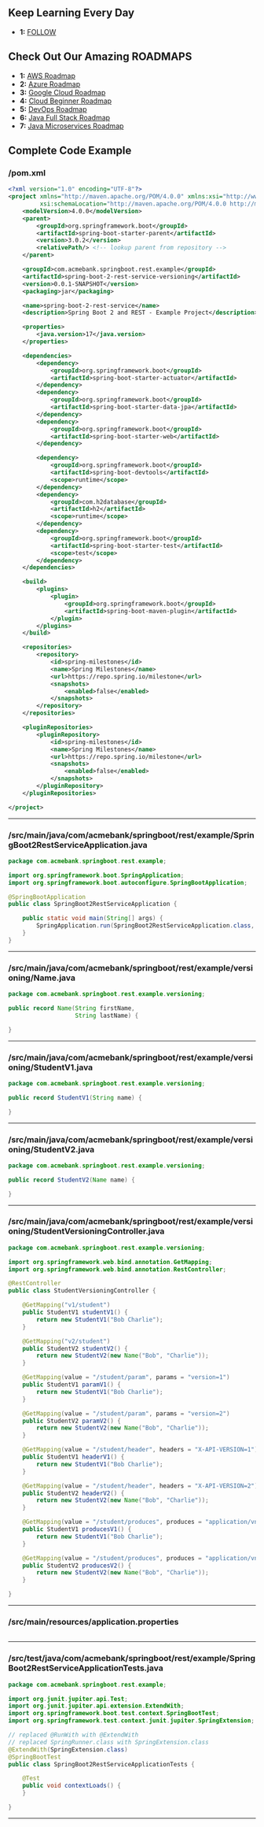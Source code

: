 ## Keep Learning Every Day

- **1:** [FOLLOW](https://links.acmebank.com/lin) 

## Check Out Our Amazing ROADMAPS

- **1:** [AWS Roadmap](https://github.com/acmebank/roadmaps/blob/main/README.md#aws-roadmap)
- **2:** [Azure Roadmap](https://github.com/acmebank/roadmaps/blob/main/README.md#azure-roadmap)
- **3:** [Google Cloud Roadmap](https://github.com/acmebank/roadmaps/blob/main/README.md#google-cloud-roadmap)
- **4:** [Cloud Beginner Roadmap](https://github.com/acmebank/roadmaps/blob/main/README.md#cloud-beginner-roadmap)
- **5:** [DevOps Roadmap](https://github.com/acmebank/roadmaps/blob/main/README.md#devops-roadmap)
- **6:** [Java Full Stack Roadmap](https://github.com/acmebank/roadmaps/blob/main/README.md#java-full-stack-roadmap)
- **7:** [Java Microservices Roadmap](https://github.com/acmebank/roadmaps/blob/main/README.md#java-microservices-roadmap)

## Complete Code Example

### /pom.xml

```xml
<?xml version="1.0" encoding="UTF-8"?>
<project xmlns="http://maven.apache.org/POM/4.0.0" xmlns:xsi="http://www.w3.org/2001/XMLSchema-instance"
         xsi:schemaLocation="http://maven.apache.org/POM/4.0.0 http://maven.apache.org/xsd/maven-4.0.0.xsd">
    <modelVersion>4.0.0</modelVersion>
    <parent>
        <groupId>org.springframework.boot</groupId>
        <artifactId>spring-boot-starter-parent</artifactId>
        <version>3.0.2</version>
        <relativePath/> <!-- lookup parent from repository -->
    </parent>

    <groupId>com.acmebank.springboot.rest.example</groupId>
    <artifactId>spring-boot-2-rest-service-versioning</artifactId>
    <version>0.0.1-SNAPSHOT</version>
    <packaging>jar</packaging>

    <name>spring-boot-2-rest-service</name>
    <description>Spring Boot 2 and REST - Example Project</description>

    <properties>
        <java.version>17</java.version>
    </properties>

    <dependencies>
        <dependency>
            <groupId>org.springframework.boot</groupId>
            <artifactId>spring-boot-starter-actuator</artifactId>
        </dependency>
        <dependency>
            <groupId>org.springframework.boot</groupId>
            <artifactId>spring-boot-starter-data-jpa</artifactId>
        </dependency>
        <dependency>
            <groupId>org.springframework.boot</groupId>
            <artifactId>spring-boot-starter-web</artifactId>
        </dependency>

        <dependency>
            <groupId>org.springframework.boot</groupId>
            <artifactId>spring-boot-devtools</artifactId>
            <scope>runtime</scope>
        </dependency>
        <dependency>
            <groupId>com.h2database</groupId>
            <artifactId>h2</artifactId>
            <scope>runtime</scope>
        </dependency>
        <dependency>
            <groupId>org.springframework.boot</groupId>
            <artifactId>spring-boot-starter-test</artifactId>
            <scope>test</scope>
        </dependency>
    </dependencies>

    <build>
        <plugins>
            <plugin>
                <groupId>org.springframework.boot</groupId>
                <artifactId>spring-boot-maven-plugin</artifactId>
            </plugin>
        </plugins>
    </build>

    <repositories>
        <repository>
            <id>spring-milestones</id>
            <name>Spring Milestones</name>
            <url>https://repo.spring.io/milestone</url>
            <snapshots>
                <enabled>false</enabled>
            </snapshots>
        </repository>
    </repositories>

    <pluginRepositories>
        <pluginRepository>
            <id>spring-milestones</id>
            <name>Spring Milestones</name>
            <url>https://repo.spring.io/milestone</url>
            <snapshots>
                <enabled>false</enabled>
            </snapshots>
        </pluginRepository>
    </pluginRepositories>

</project>

```

---

### /src/main/java/com/acmebank/springboot/rest/example/SpringBoot2RestServiceApplication.java

```java
package com.acmebank.springboot.rest.example;

import org.springframework.boot.SpringApplication;
import org.springframework.boot.autoconfigure.SpringBootApplication;

@SpringBootApplication
public class SpringBoot2RestServiceApplication {

    public static void main(String[] args) {
        SpringApplication.run(SpringBoot2RestServiceApplication.class, args);
    }
}
```

---

### /src/main/java/com/acmebank/springboot/rest/example/versioning/Name.java

```java
package com.acmebank.springboot.rest.example.versioning;

public record Name(String firstName,
                   String lastName) {

}
```

---

### /src/main/java/com/acmebank/springboot/rest/example/versioning/StudentV1.java

```java
package com.acmebank.springboot.rest.example.versioning;

public record StudentV1(String name) {

}
```

---

### /src/main/java/com/acmebank/springboot/rest/example/versioning/StudentV2.java

```java
package com.acmebank.springboot.rest.example.versioning;

public record StudentV2(Name name) {

}
```

---

### /src/main/java/com/acmebank/springboot/rest/example/versioning/StudentVersioningController.java

```java
package com.acmebank.springboot.rest.example.versioning;

import org.springframework.web.bind.annotation.GetMapping;
import org.springframework.web.bind.annotation.RestController;

@RestController
public class StudentVersioningController {

    @GetMapping("v1/student")
    public StudentV1 studentV1() {
        return new StudentV1("Bob Charlie");
    }

    @GetMapping("v2/student")
    public StudentV2 studentV2() {
        return new StudentV2(new Name("Bob", "Charlie"));
    }

    @GetMapping(value = "/student/param", params = "version=1")
    public StudentV1 paramV1() {
        return new StudentV1("Bob Charlie");
    }

    @GetMapping(value = "/student/param", params = "version=2")
    public StudentV2 paramV2() {
        return new StudentV2(new Name("Bob", "Charlie"));
    }

    @GetMapping(value = "/student/header", headers = "X-API-VERSION=1")
    public StudentV1 headerV1() {
        return new StudentV1("Bob Charlie");
    }

    @GetMapping(value = "/student/header", headers = "X-API-VERSION=2")
    public StudentV2 headerV2() {
        return new StudentV2(new Name("Bob", "Charlie"));
    }

    @GetMapping(value = "/student/produces", produces = "application/vnd.company.app-v1+json")
    public StudentV1 producesV1() {
        return new StudentV1("Bob Charlie");
    }

    @GetMapping(value = "/student/produces", produces = "application/vnd.company.app-v2+json")
    public StudentV2 producesV2() {
        return new StudentV2(new Name("Bob", "Charlie"));
    }

}
```

---

### /src/main/resources/application.properties

```properties
```

---

### /src/test/java/com/acmebank/springboot/rest/example/SpringBoot2RestServiceApplicationTests.java

```java
package com.acmebank.springboot.rest.example;

import org.junit.jupiter.api.Test;
import org.junit.jupiter.api.extension.ExtendWith;
import org.springframework.boot.test.context.SpringBootTest;
import org.springframework.test.context.junit.jupiter.SpringExtension;

// replaced @RunWith with @ExtendWith
// replaced SpringRunner.class with SpringExtension.class
@ExtendWith(SpringExtension.class)
@SpringBootTest
public class SpringBoot2RestServiceApplicationTests {

    @Test
    public void contextLoads() {
    }

}
```

---
